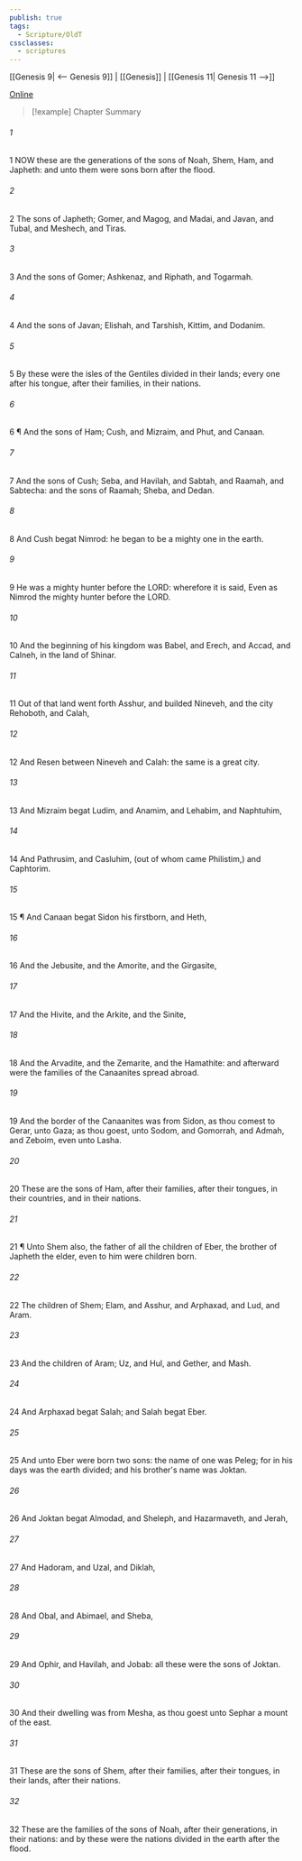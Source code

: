 ```yaml
---
publish: true
tags:
  - Scripture/OldT
cssclasses:
  - scriptures
---
```

[[Genesis 9| <-- Genesis 9]] | [[Genesis]] | [[Genesis 11| Genesis 11 -->]]

[Online](https://churchofjesuschrist.org/study/scriptures/ot/gen/10?lang=eng)

>[!example] Chapter Summary
>
###### 1
1 NOW these are the generations of the sons of Noah, Shem, Ham, and Japheth: and unto them were sons born after the flood.
###### 2
2 The sons of Japheth; Gomer, and Magog, and Madai, and Javan, and Tubal, and Meshech, and Tiras.
###### 3
3 And the sons of Gomer; Ashkenaz, and Riphath, and Togarmah.
###### 4
4 And the sons of Javan; Elishah, and Tarshish, Kittim, and Dodanim.
###### 5
5 By these were the isles of the Gentiles divided in their lands; every one after his tongue, after their families, in their nations.
###### 6
6 ¶ And the sons of Ham; Cush, and Mizraim, and Phut, and Canaan.
###### 7
7 And the sons of Cush; Seba, and Havilah, and Sabtah, and Raamah, and Sabtecha: and the sons of Raamah; Sheba, and Dedan.
###### 8
8 And Cush begat Nimrod: he began to be a mighty one in the earth.
###### 9
9 He was a mighty hunter before the LORD: wherefore it is said, Even as Nimrod the mighty hunter before the LORD.
###### 10
10 And the beginning of his kingdom was Babel, and Erech, and Accad, and Calneh, in the land of Shinar.
###### 11
11 Out of that land went forth Asshur, and builded Nineveh, and the city Rehoboth, and Calah,
###### 12
12 And Resen between Nineveh and Calah: the same is a great city.
###### 13
13 And Mizraim begat Ludim, and Anamim, and Lehabim, and Naphtuhim,
###### 14
14 And Pathrusim, and Casluhim, (out of whom came Philistim,) and Caphtorim.
###### 15
15 ¶ And Canaan begat Sidon his firstborn, and Heth,
###### 16
16 And the Jebusite, and the Amorite, and the Girgasite,
###### 17
17 And the Hivite, and the Arkite, and the Sinite,
###### 18
18 And the Arvadite, and the Zemarite, and the Hamathite: and afterward were the families of the Canaanites spread abroad.
###### 19
19 And the border of the Canaanites was from Sidon, as thou comest to Gerar, unto Gaza; as thou goest, unto Sodom, and Gomorrah, and Admah, and Zeboim, even unto Lasha.
###### 20
20 These are the sons of Ham, after their families, after their tongues, in their countries, and in their nations.
###### 21
21 ¶ Unto Shem also, the father of all the children of Eber, the brother of Japheth the elder, even to him were children born.
###### 22
22 The children of Shem; Elam, and Asshur, and Arphaxad, and Lud, and Aram.
###### 23
23 And the children of Aram; Uz, and Hul, and Gether, and Mash.
###### 24
24 And Arphaxad begat Salah; and Salah begat Eber.
###### 25
25 And unto Eber were born two sons: the name of one was Peleg; for in his days was the earth divided; and his brother's name was Joktan.
###### 26
26 And Joktan begat Almodad, and Sheleph, and Hazarmaveth, and Jerah,
###### 27
27 And Hadoram, and Uzal, and Diklah,
###### 28
28 And Obal, and Abimael, and Sheba,
###### 29
29 And Ophir, and Havilah, and Jobab: all these were the sons of Joktan.
###### 30
30 And their dwelling was from Mesha, as thou goest unto Sephar a mount of the east.
###### 31
31 These are the sons of Shem, after their families, after their tongues, in their lands, after their nations.
###### 32
32 These are the families of the sons of Noah, after their generations, in their nations: and by these were the nations divided in the earth after the flood.



